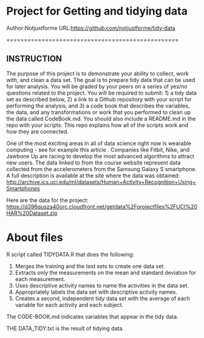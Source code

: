 Project for Getting and tidying data
=================================================
Author:Notjustforme
URL:https://github.com/notjustforme/tidy-data

=================================================
        
        
INSTRUCTION
---------------------
The purpose of this project is to demonstrate your ability to collect, work with, and clean a data set. The goal is to prepare tidy data that can be used for later analysis. You will be graded by your peers on a series of yes/no questions related to the project. You will be required to submit: 1) a tidy data set as described below, 2) a link to a Github repository with your script for performing the analysis, and 3) a code book that describes the variables, the data, and any transformations or work that you performed to clean up the data called CodeBook.md. You should also include a README.md in the repo with your scripts. This repo explains how all of the scripts work and how they are connected. 

One of the most exciting areas in all of data science right now is wearable computing - see for example this article . Companies like Fitbit, Nike, and Jawbone Up are racing to develop the most advanced algorithms to attract new users. The data linked to from the course website represent data collected from the accelerometers from the Samsung Galaxy S smartphone. A full description is available at the site where the data was obtained: 
        http://archive.ics.uci.edu/ml/datasets/Human+Activity+Recognition+Using+Smartphones

Here are the data for the project:
        https://d396qusza40orc.cloudfront.net/getdata%2Fprojectfiles%2FUCI%20HAR%20Dataset.zip



About files
===========================================================
R script called TIDYDATA.R that does the following:
1. Merges the training and the test sets to create one data set.
2. Extracts only the measurements on the mean and standard deviation for each measurement.
3. Uses descriptive activity names to name the activities in the data set.
4. Appropriately labels the data set with descriptive activity names.
5. Creates a second, independent tidy data set with the average of each variable for each activity and each subject.

The CODE-BOOK.md indicates variables that appear in the tidy data.

THE DATA_TIDY.txt is the result of tidying data.


